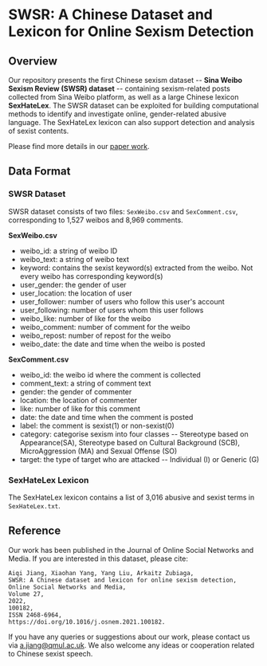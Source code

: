 # SWSR: A Chinese Dataset and Lexicon for Online Sexism Detection

## Overview

Our repository presents the first Chinese sexism dataset -- **Sina Weibo Sexism Review (SWSR) dataset** -- containing sexism-related posts collected from Sina Weibo platform, as well as a large Chinese lexicon **SexHateLex**. The SWSR dataset can be exploited for building computational methods to identify and investigate online, gender-related abusive language. The SexHateLex lexicon can also support detection and analysis of sexist contents.

Please find more details in our [paper work](https://www.sciencedirect.com/science/article/abs/pii/S2468696421000604).

## Data Format

### SWSR Dataset

SWSR dataset consists of two files:  `SexWeibo.csv` and `SexComment.csv`, corresponding to 1,527 weibos and 8,969 comments.

**SexWeibo.csv**

* weibo_id: a string of weibo ID
* weibo_text: a string of weibo text
* keyword: contains  the  sexist  keyword(s)  extracted  from  the weibo. Not every weibo has corresponding keyword(s) 
* user_gender: the gender of user
* user_location: the location of user
* user_follower: number of users who follow this user's account
* user_following: number of users whom this user follows
* weibo_like: number of like for the weibo
* weibo_comment: number of comment for the weibo
* weibo_repost: number of repost for the weibo
* weibo_date: the date and time when the weibo is posted
                

**SexComment.csv**

* weibo_id: the weibo id where the comment is collected
* comment_text: a string of comment text 
* gender: the gender of commenter
* location: the location of commenter
* like: number of like for this comment
* date: the date and time when the comment is posted
* label: the comment is sexist(1) or non-sexist(0)
* category: categorise sexism into four classes -- Stereotype based on Appearance(SA), Stereotype based on Cultural Background (SCB), MicroAggression (MA) and Sexual Offense (SO)
* target:  the type of target who are attacked -- Individual (I) or Generic (G)

### SexHateLex Lexicon

The SexHateLex lexicon contains a list of 3,016 abusive and sexist terms in `SexHateLex.txt`.

## Reference

Our work has been published in the Journal of Online Social Networks and Media. If you are interested in this dataset, please cite: 

```
Aiqi Jiang, Xiaohan Yang, Yang Liu, Arkaitz Zubiaga, 
SWSR: A Chinese dataset and lexicon for online sexism detection, 
Online Social Networks and Media, 
Volume 27, 
2022, 
100182, 
ISSN 2468-6964, 
https://doi.org/10.1016/j.osnem.2021.100182.
```

If you have any queries or suggestions about our work, please contact us via a.jiang@qmul.ac.uk. We also welcome any ideas or cooperation related to Chinese sexist speech.
   


